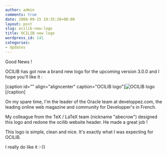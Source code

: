 ```yaml
---
author: admin
comments: true
date: 2008-09-15 19:35:20+00:00
layout: post
slug: ocilib-new-logo
title: OCILIB new logo
wordpress_id: 141
categories:
- Updates
---
```


Good News !

OCILIB has got now a brand new logo for the upcoming version 3.0.0 and I hope you'll like it :

[caption id="" align="aligncenter" caption="OCILIB logo"]![OCILIB logo](http://orclib.sourceforge.net/public/logo_small.png)[/caption]

On my spare time, I'm the leader of the Oracle team at developpez.com, the leading online web magazine and community for Developper's in French. 

My colleague from the TeX / LaTeX team (nickname "abecrow") designed this logo and redone the ocilib website header. He made a great job !

This logo is simple, clean and nice. It's exactly what I was expecting for OCILIB.

I really do like it  :-))





